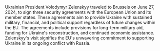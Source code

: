 Ukrainian President Volodymyr Zelenskyy traveled to Brussels on June 27, 2024, to sign three security agreements with the European Union and its member states. These agreements aim to provide Ukraine with sustained military, financial, and political support regardless of future changes within the EU.  The agreements include provisions for long-term military aid, funding for Ukraine's reconstruction, and continued economic assistance. Zelenskyy's visit signifies the EU's unwavering commitment to supporting Ukraine in its ongoing conflict with Russia.